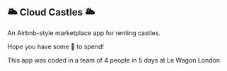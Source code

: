 ## 🌥 Cloud Castles 🌥

An Airbnb-style marketplace app for renting castles.

Hope you have some 💸 to spend!

This app was coded in a team of 4 people in 5 days at Le Wagon London
